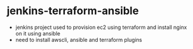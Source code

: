 # jenkins-terraform-ansible
- jenkins project used to provision ec2 using terraform and install nginx on it using ansible
- need to install awscli, ansible and terraform plugins 

